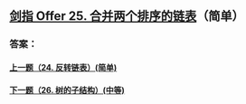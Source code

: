## [剑指 Offer 25. 合并两个排序的链表](https://leetcode-cn.com/problems/merge-two-sorted-lists/)（简单）





### 答案：



#### [上一题（24. 反转链表）(简单)](https://github.com/sdwwld/leetCode/blob/master/src/main/java/com/wld/java/offer/剑指Offer24.md)

#### [下一题（26. 树的子结构）(中等)](https://github.com/sdwwld/leetCode/blob/master/src/main/java/com/wld/java/offer/剑指Offer26.md)